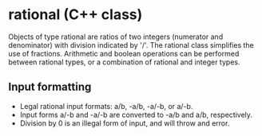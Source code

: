 # rational (C++ class)
Objects of type rational are ratios of two integers (numerator and denominator) with division indicated by '/'.
The rational class simplifies the use of fractions. Arithmetic and boolean operations can be performed between rational types, or a combination of rational and integer types. <br>
## Input formatting
- Legal rational input formats: a/b, -a/b, -a/-b, or a/-b. <br>
- Input forms a/-b and -a/-b are converted to -a/b and a/b, respectively.
- Division by 0 is an illegal form of input, and will throw and error.

